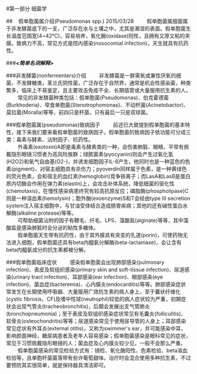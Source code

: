 #第一部分 细菌学

##&nbsp;&nbsp;&nbsp;&nbsp;假单胞菌属介绍(Pseudomonas spp.) 2015/03/28
&nbsp;&nbsp;&nbsp;&nbsp;&nbsp;&nbsp;&nbsp;&nbsp;假单胞菌属细菌属于非发酵菌底下的一支，广泛存在水与土壤之中，尤其是潮湿的表面。假单胞菌生长温度范围宽(4~42℃)，容易培养，氧化酶(oxidase)阳性，且拥有又厚又粘的夹膜。致病力不高，常见方式是院内感染(nosocomial infection)，天生就具有抗药性。

###___<简单名词解释>___

###非发酵菌(nonfermenters)介绍
&nbsp;&nbsp;&nbsp;&nbsp;&nbsp;&nbsp;&nbsp;&nbsp;非发酵菌是一群需氧或兼性厌氧的细菌，不发酵糖类，革兰氏阴性菌，广泛存在于自然界，通常是机会性感染菌，种类繁多，临床上不易鉴定，且主要攻击免疫不全、长期插管或大量服用抗生素的人。   
&nbsp;&nbsp;&nbsp;&nbsp;&nbsp;&nbsp;&nbsp;&nbsp;常见的非发酵菌种类包括：假单胞菌(Pseudomonas)、伯克霍德菌(Burkhoderia)、窄食单胞菌(Stenotrophomonas)、不动杆菌(Acinetobactor)、莫拉菌(Moralla)等等，前四只是杆菌，只有最后一只是双球菌。

###假单胞菌属(pseudomonas)致病因子
&nbsp;&nbsp;&nbsp;&nbsp;&nbsp;&nbsp;&nbsp;&nbsp;前述已大致提到假单胞菌的基本特性，接下来我们要来看假单胞菌的致病因子。假单胞菌的致病因子依功能可分成三类：毒素与酵素、沾附因子、抗药性。   
&nbsp;&nbsp;&nbsp;&nbsp;&nbsp;&nbsp;&nbsp;&nbsp;外毒素(exotoxin)A即是毒素与酵素类的一种，会伤害肺脏、眼睛，平常有佩戴隐形眼镜习惯者为高风险族群；绿脓菌素(pyocyanin)则会产生过氧化氢(H2O2)和氧气自由基(O2-)，并诱发细胞因子IL-8产生，他同时也是一种蓝色的色素(pigment)，对宿主细胞具有杀伤力；pyoverdin同样属于色素，是一种黄绿色的荧光色素，会和宿主的血红素(hemoglobin)竞争铁离子；而LasA和LasB是蛋白质内切酶会作用在弹力素(elastin)上，会攻击补体系统，降低细菌的驱化性(chemotaxis)，在慢性感染病患终究有较高抗原反应；磷脂酶(phospholipase)C则是一种溶血素(hemolysin)；胞外酶(exoenzyme)S和T会经由type III secretion system注入宿主细胞中，与甘油受体结合造成肠胃疾病；其他的还有碱性蛋白水解酶(alkaline protease)等等。   
&nbsp;&nbsp;&nbsp;&nbsp;&nbsp;&nbsp;&nbsp;&nbsp;可帮助细菌沾附的因子有鞭毛、纤毛、LPS、藻酸盐(alginate)等等，其中藻酸盐是感染肺脏时会分泌的粘性多糖体。   
&nbsp;&nbsp;&nbsp;&nbsp;&nbsp;&nbsp;&nbsp;&nbsp;假单胞菌天生带有抗药性，由于其外膜具有突变的孔道(porin)，可使药物无法进入细胞，假单胞菌还具有beta内醯氨分解酶(beta-lactamase)，会让含有beta内醯氨成分的抗生素都被分解。

###假单胞菌临床症状
&nbsp;&nbsp;&nbsp;&nbsp;&nbsp;&nbsp;&nbsp;&nbsp;感染假单胞菌会出现肺部感染(pulmonary infection)、表皮及软组织感染(primary skin and soft-tissue infection)、尿道感染(urinary tract infection)、耳部感染(ear infection)、眼部感染(eye infection)、菌血症(bacteremia)、心内膜炎(endocarditis)等等。肺部感染症状常发生在长期使用呼吸器、大量服用广效抗生素的病人身上，至于囊状纤维化(cystic fibrosis，CF)及嗜中性球(neutrophil)较低的病人症状较为严重，初期症状会出现气管炎(tracheobronchitis)，后期会发展出支气管肺炎(bronchopneumonia)；至于表皮及软组织感染症状常见有毛囊炎(folliculitis)、软骨炎(osteochondritis)等等；尿道感染常见于使用尿导管的人身上；耳部感染常见症状有外耳炎(external otitis)，又称为swimmer's ear，并可能感染中耳，影响颜面神经，糖尿病患者及老年人容易感染；假单胞菌感染是眼科常见的症状，常见于习惯佩戴隐形眼镜的人；菌血症及心内膜炎较少见，一般不会那么严重。   
&nbsp;&nbsp;&nbsp;&nbsp;&nbsp;&nbsp;&nbsp;&nbsp;假单胞菌感染的常见检验方式有：镜检、氧化酶阳性、色素检验、beta溶血检验等，且单胞杆菌菌落带有些许葡萄甜味。治疗时会混合使用多种抗生素，不过要预防其实很简单，就是保持器具清洁即可。